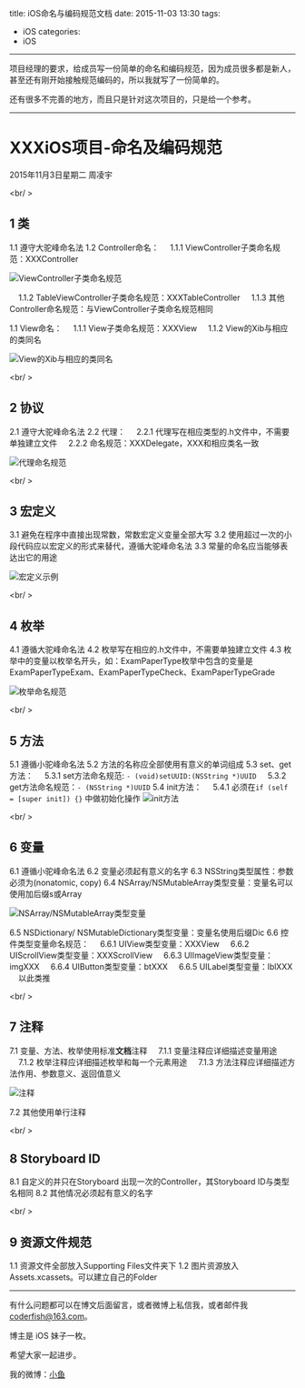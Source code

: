 title: iOS命名与编码规范文档
date: 2015-11-03 13:30
tags:
  - iOS
categories:
  - iOS
---

项目经理的要求，给成员写一份简单的命名和编码规范，因为成员很多都是新人，甚至还有刚开始接触规范编码的，所以我就写了一份简单的。

还有很多不完善的地方，而且只是针对这次项目的，只是给一个参考。


----------


# XXXiOS项目-命名及编码规范
2015年11月3日星期二
周凌宇

<br/ >
## **1 类**
1.1	遵守大驼峰命名法
1.2	Controller命名：
&nbsp;&nbsp;&nbsp;&nbsp;1.1.1	ViewController子类命名规范：XXXController

![ViewController子类命名规范](http://7xnrog.com1.z0.glb.clouddn.com/blog_iOS%E5%91%BD%E5%90%8D%E4%B8%8E%E7%BC%96%E7%A0%81%E8%A7%84%E8%8C%83%E6%96%87%E6%A1%A3001.png)

&nbsp;&nbsp;&nbsp;&nbsp;1.1.2	TableViewController子类命名规范：XXXTableController
&nbsp;&nbsp;&nbsp;&nbsp;1.1.3	其他Controller命名规范：与ViewController子类命名规范相同

1.1	View命名：
&nbsp;&nbsp;&nbsp;&nbsp;1.1.1	View子类命名规范：XXXView
&nbsp;&nbsp;&nbsp;&nbsp;1.1.2	View的Xib与相应的类同名

![View的Xib与相应的类同名](http://7xnrog.com1.z0.glb.clouddn.com/blog_iOS%E5%91%BD%E5%90%8D%E4%B8%8E%E7%BC%96%E7%A0%81%E8%A7%84%E8%8C%83%E6%96%87%E6%A1%A3002.png)

<br/ >

## **2	协议**
2.1	遵守大驼峰命名法
2.2	代理：
&nbsp;&nbsp;&nbsp;&nbsp;2.2.1	代理写在相应类型的.h文件中，不需要单独建立文件
&nbsp;&nbsp;&nbsp;&nbsp;2.2.2	命名规范：XXXDelegate，XXX和相应类名一致

![代理命名规范](http://7xnrog.com1.z0.glb.clouddn.com/blog_iOS%E5%91%BD%E5%90%8D%E4%B8%8E%E7%BC%96%E7%A0%81%E8%A7%84%E8%8C%83%E6%96%87%E6%A1%A3003.png)

<br/ >

## **3 宏定义**
3.1	避免在程序中直接出现常数，常数宏定义变量全部大写
3.2	使用超过一次的小段代码应以宏定义的形式来替代，遵循大驼峰命名法
3.3	常量的命名应当能够表达出它的用途

![宏定义示例](http://7xnrog.com1.z0.glb.clouddn.com/blog_iOS%E5%91%BD%E5%90%8D%E4%B8%8E%E7%BC%96%E7%A0%81%E8%A7%84%E8%8C%83%E6%96%87%E6%A1%A3004.png)

<br/ >

## **4 枚举**
4.1	遵循大驼峰命名法
4.2	枚举写在相应的.h文件中，不需要单独建立文件
4.3	枚举中的变量以枚举名开头，如：ExamPaperType枚举中包含的变量是ExamPaperTypeExam、ExamPaperTypeCheck、ExamPaperTypeGrade

![枚举命名规范](http://7xnrog.com1.z0.glb.clouddn.com/blog_iOS%E5%91%BD%E5%90%8D%E4%B8%8E%E7%BC%96%E7%A0%81%E8%A7%84%E8%8C%83%E6%96%87%E6%A1%A3005.png)

<br/ >

## **5 方法**
5.1	遵循小驼峰命名法
5.2	方法的名称应全部使用有意义的单词组成
5.3	set、get方法：
&nbsp;&nbsp;&nbsp;&nbsp;5.3.1	set方法命名规范: `- (void)setUUID:(NSString *)UUID`
&nbsp;&nbsp;&nbsp;&nbsp;5.3.2	get方法命名规范：`- (NSString *)UUID`
5.4	init方法：
&nbsp;&nbsp;&nbsp;&nbsp;5.4.1	必须在`if (self = [super init]) {}` 中做初始化操作
![init方法](http://7xnrog.com1.z0.glb.clouddn.com/blog_iOS%E5%91%BD%E5%90%8D%E4%B8%8E%E7%BC%96%E7%A0%81%E8%A7%84%E8%8C%83%E6%96%87%E6%A1%A3006.png)

<br/ >

## **6 变量**
6.1	遵循小驼峰命名法
6.2	变量必须起有意义的名字
6.3	NSString类型属性：参数必须为(nonatomic, copy)
6.4	NSArray/NSMutableArray类型变量：变量名可以使用加后缀s或Array

![NSArray/NSMutableArray类型变量](http://7xnrog.com1.z0.glb.clouddn.com/blog_iOS%E5%91%BD%E5%90%8D%E4%B8%8E%E7%BC%96%E7%A0%81%E8%A7%84%E8%8C%83%E6%96%87%E6%A1%A3007.png)

6.5	NSDictionary/ NSMutableDictionary类型变量：变量名使用后缀Dic
6.6	控件类型变量命名规范：
&nbsp;&nbsp;&nbsp;&nbsp;6.6.1	UIView类型变量：XXXView
&nbsp;&nbsp;&nbsp;&nbsp;6.6.2	UIScrollView类型变量：XXXScrollView
&nbsp;&nbsp;&nbsp;&nbsp;6.6.3	UIImageView类型变量：imgXXX
&nbsp;&nbsp;&nbsp;&nbsp;6.6.4	UIButton类型变量：btXXX
&nbsp;&nbsp;&nbsp;&nbsp;6.6.5	UILabel类型变量：lblXXX
&nbsp;&nbsp;&nbsp;&nbsp;以此类推

<br/ >

## **7 注释**
7.1	变量、方法、枚举使用标准**文档**注释
&nbsp;&nbsp;&nbsp;&nbsp;7.1.1	变量注释应详细描述变量用途
&nbsp;&nbsp;&nbsp;&nbsp;7.1.2	枚举注释应详细描述枚举和每一个元素用途
&nbsp;&nbsp;&nbsp;&nbsp;7.1.3	方法注释应详细描述方法作用、参数意义、返回值意义

![注释](http://7xnrog.com1.z0.glb.clouddn.com/blog_iOS%E5%91%BD%E5%90%8D%E4%B8%8E%E7%BC%96%E7%A0%81%E8%A7%84%E8%8C%83%E6%96%87%E6%A1%A3008.png)

7.2	其他使用单行注释

<br/ >

## **8	Storyboard ID**
8.1	自定义的并只在Storyboard 出现一次的Controller，其Storyboard ID与类型名相同
8.2	其他情况必须起有意义的名字

<br/ >

## **9 资源文件规范**
1.1	资源文件全部放入Supporting Files文件夹下
1.2	图片资源放入Assets.xcassets。可以建立自己的Folder


----

有什么问题都可以在博文后面留言，或者微博上私信我，或者邮件我 <coderfish@163.com>。

博主是 iOS 妹子一枚。

希望大家一起进步。

我的微博：[小鱼](http://weibo.com/coderfish/)

